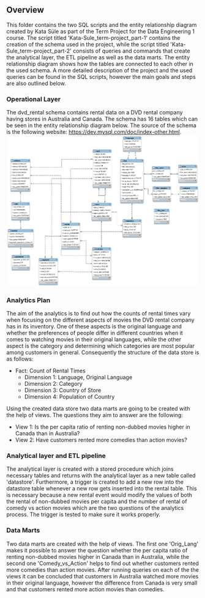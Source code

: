 ## Overview ##
This folder contains the two SQL scripts and the entity relationship diagram created by Kata Süle as part of the Term Project for the Data Engineering 1 course.
The script titled 'Kata-Sule_term-project_part-1' contains the creation of the schema used in the project, while the script titled 'Kata-Sule_term-project_part-2' consists of queries and commands that create the analytical layer, the ETL pipeline as well as the data marts. The entity relationship diagram shows how the tables are connected to each other in the used schema.
A more detailed description of the project and the used queries can be found in the SQL scripts, however the main goals and steps are also outlined below.

### Operational Layer ###
The dvd_rental schema contains rental data on a DVD rental company having stores in Australia and Canada. The schema has 16 tables which can be seen in the entity relationship diagram below.
The source of the schema is the following website: <https://dev.mysql.com/doc/index-other.html>.
![alt text](https://github.com/sulekata/Data_Engineering_1/blob/master/Term_Project/er_diagram.png)

### Analytics Plan ###
The aim of the analytics is to find out how the counts of rental times vary when focusing on the different aspects of movies the DVD rental company has in its inventory. One of these aspects is the original language and whether the preferences of people differ in different countries when it comes to watching movies in their original languages, while the other aspect is the category and determining which categories are most popular among customers in general. Consequently the structure of the data store is as follows:
* Fact: Count of Rental Times
	* Dimension 1: Language, Original Language
	* Dimension 2: Category
	* Dimension 3: Country of Store
	* Dimension 4: Population of Country

Using the created data store two data marts are going to be created with the help of views. The questions they aim to answer are the following: 
* View 1:
	Is the per capita ratio of renting non-dubbed movies higher in Canada than in Australia?
* View 2:
	Have customers rented more comedies than action movies?

### Analytical layer and ETL pipeline ###
The analytical layer is created with a stored procedure which joins necessary tables and returns with the analytical layer as a new table called 'datastore'. Furthermore, a trigger is created to add a new row into the datastore table whenever a new row gets inserted into the rental table. This is necessary because a new rental event would modify the values of both the rental of non-dubbed movies per capita and the number of rental of comedy vs action movies which are the two questions of the analytics process. The trigger is tested to make sure it works properly.

### Data Marts ###
Two data marts are created with the help of views. The first one 'Orig_Lang' makes it possible to answer the question whether the per capita ratio of renting non-dubbed movies higher in Canada than in Australia, while the second one 'Comedy_vs_Action' helps to find out whether customers rented more comedies than action movies.
After running queries on each of the the views it can be concluded that customers in Australia watched more movies in their original language, however the difference from Canada is very small and that customers rented more action movies than comedies.
